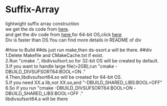 Suffix-Array
============

lightwight suffix array construction  
we get the ds code from [here](http://math.cmu.edu/~lleung/project/Alfy_1.5/ExternSrc).  
and get the div code from [here](https://code.google.com/p/libdivsufsort/downloads/list?q=label:Featured),for 64-bit OS,click [here](https://code.google.com/p/libdivsufsort/issues/detail?id=1)  
Div is faster than DS.You can find more details in README of div

#How to Build 
##ds
just run make,then ds-ssort.a will be there.
##div
1.Delete Makefile and CMakeCache.txt if exist.  
2.Run "cmake .", libdivsufsort.so for 32-bit OS will be created by default.  
3.If you want to handle large file(>2GB),run "cmake -DBUILD_DIVSUFSORT64:BOOL=ON ."  
4.Then,libdivsufsort64.so will be created for 64-bit OS.  
5.If you need XX.a lib,not XX.so,and "-DBUILD_SHARED_LIBS:BOOL=OFF"  
6.So if you run "cmake -DBUILD_DIVSUFSORT64:BOOL=ON -DBUILD_SHARED_LIBS:BOOL=OFF ."  
libdivsufsort64.a will be there

